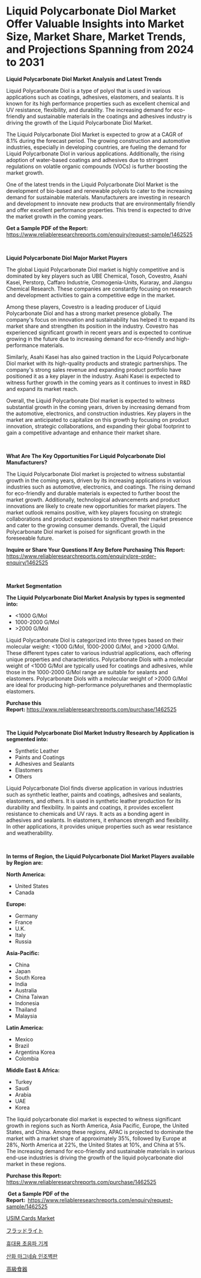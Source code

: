 <p><h1>Liquid Polycarbonate Diol Market Offer Valuable Insights into Market Size, Market Share, Market Trends, and Projections Spanning from 2024 to 2031</h1></p><p><strong>Liquid Polycarbonate Diol Market Analysis and Latest Trends</strong></p>
<p><p>Liquid Polycarbonate Diol is a type of polyol that is used in various applications such as coatings, adhesives, elastomers, and sealants. It is known for its high performance properties such as excellent chemical and UV resistance, flexibility, and durability. The increasing demand for eco-friendly and sustainable materials in the coatings and adhesives industry is driving the growth of the Liquid Polycarbonate Diol Market.</p><p>The Liquid Polycarbonate Diol Market is expected to grow at a CAGR of 8.1% during the forecast period. The growing construction and automotive industries, especially in developing countries, are fueling the demand for Liquid Polycarbonate Diol in various applications. Additionally, the rising adoption of water-based coatings and adhesives due to stringent regulations on volatile organic compounds (VOCs) is further boosting the market growth.</p><p>One of the latest trends in the Liquid Polycarbonate Diol Market is the development of bio-based and renewable polyols to cater to the increasing demand for sustainable materials. Manufacturers are investing in research and development to innovate new products that are environmentally friendly and offer excellent performance properties. This trend is expected to drive the market growth in the coming years.</p></p>
<p><strong>Get a Sample PDF of the Report:&nbsp;</strong> <a href="https://www.reliableresearchreports.com/enquiry/request-sample/1462525">https://www.reliableresearchreports.com/enquiry/request-sample/1462525</a></p>
<p>&nbsp;</p>
<p><strong>Liquid Polycarbonate Diol Major Market Players</strong></p>
<p><p>The global Liquid Polycarbonate Diol market is highly competitive and is dominated by key players such as UBE Chemical, Tosoh, Covestro, Asahi Kasei, Perstorp, Caffaro Industrie, Cromogenia-Units, Kuraray, and Jiangsu Chemical Research. These companies are constantly focusing on research and development activities to gain a competitive edge in the market.</p><p>Among these players, Covestro is a leading producer of Liquid Polycarbonate Diol and has a strong market presence globally. The company's focus on innovation and sustainability has helped it to expand its market share and strengthen its position in the industry. Covestro has experienced significant growth in recent years and is expected to continue growing in the future due to increasing demand for eco-friendly and high-performance materials.</p><p>Similarly, Asahi Kasei has also gained traction in the Liquid Polycarbonate Diol market with its high-quality products and strategic partnerships. The company's strong sales revenue and expanding product portfolio have positioned it as a key player in the industry. Asahi Kasei is expected to witness further growth in the coming years as it continues to invest in R&D and expand its market reach.</p><p>Overall, the Liquid Polycarbonate Diol market is expected to witness substantial growth in the coming years, driven by increasing demand from the automotive, electronics, and construction industries. Key players in the market are anticipated to capitalize on this growth by focusing on product innovation, strategic collaborations, and expanding their global footprint to gain a competitive advantage and enhance their market share.</p></p>
<p>&nbsp;</p>
<p><strong>What Are The Key Opportunities For Liquid Polycarbonate Diol Manufacturers?</strong></p>
<p><p>The Liquid Polycarbonate Diol market is projected to witness substantial growth in the coming years, driven by its increasing applications in various industries such as automotive, electronics, and coatings. The rising demand for eco-friendly and durable materials is expected to further boost the market growth. Additionally, technological advancements and product innovations are likely to create new opportunities for market players. The market outlook remains positive, with key players focusing on strategic collaborations and product expansions to strengthen their market presence and cater to the growing consumer demands. Overall, the Liquid Polycarbonate Diol market is poised for significant growth in the foreseeable future.</p></p>
<p><strong>Inquire or Share Your Questions If Any Before Purchasing This Report:</strong> <a href="https://www.reliableresearchreports.com/enquiry/pre-order-enquiry/1462525">https://www.reliableresearchreports.com/enquiry/pre-order-enquiry/1462525</a></p>
<p>&nbsp;</p>
<p><strong>Market Segmentation</strong></p>
<p><strong>The Liquid Polycarbonate Diol Market Analysis by types is segmented into:</strong></p>
<p><ul><li><1000 G/Mol</li><li>1000-2000 G/Mol</li><li>>2000 G/Mol</li></ul></p>
<p><p>Liquid Polycarbonate Diol is categorized into three types based on their molecular weight: <1000 G/Mol, 1000-2000 G/Mol, and >2000 G/Mol. These different types cater to various industrial applications, each offering unique properties and characteristics. Polycarbonate Diols with a molecular weight of <1000 G/Mol are typically used for coatings and adhesives, while those in the 1000-2000 G/Mol range are suitable for sealants and elastomers. Polycarbonate Diols with a molecular weight of >2000 G/Mol are ideal for producing high-performance polyurethanes and thermoplastic elastomers.</p></p>
<p><strong>Purchase this Report:&nbsp;</strong><a href="https://www.reliableresearchreports.com/purchase/1462525">https://www.reliableresearchreports.com/purchase/1462525</a></p>
<p>&nbsp;</p>
<p><strong>The Liquid Polycarbonate Diol Market Industry Research by Application is segmented into:</strong></p>
<p><ul><li>Synthetic Leather</li><li>Paints and Coatings</li><li>Adhesives and Sealants</li><li>Elastomers</li><li>Others</li></ul></p>
<p><p>Liquid Polycarbonate Diol finds diverse application in various industries such as synthetic leather, paints and coatings, adhesives and sealants, elastomers, and others. It is used in synthetic leather production for its durability and flexibility. In paints and coatings, it provides excellent resistance to chemicals and UV rays. It acts as a bonding agent in adhesives and sealants. In elastomers, it enhances strength and flexibility. In other applications, it provides unique properties such as wear resistance and weatherability.</p></p>
<p>&nbsp;</p>
<p><strong>In terms of Region, the Liquid Polycarbonate Diol Market Players available by Region are:</strong></p>
<p>
    <p> <strong> North America: </strong>
        <ul>
            <li>United States</li>
            <li>Canada</li>
        </ul>
        </p> 
    <p> <strong> Europe: </strong>
        <ul>
            <li>Germany</li>
            <li>France</li>
            <li>U.K.</li>
            <li>Italy</li>
            <li>Russia</li>
        </ul>
        </p> 
    <p> <strong> Asia-Pacific: </strong>
        <ul>
            <li>China</li>
            <li>Japan</li>
            <li>South Korea</li>
            <li>India</li>
            <li>Australia</li>
            <li>China Taiwan</li>
            <li>Indonesia</li>
            <li>Thailand</li>
            <li>Malaysia</li>
        </ul>
        </p> 
    <p> <strong> Latin America: </strong>
        <ul>
            <li>Mexico</li>
            <li>Brazil</li>
            <li>Argentina Korea</li>
            <li>Colombia</li>
        </ul>
        </p> 
    <p> <strong> Middle East & Africa: </strong>
        <ul>
            <li>Turkey</li>
            <li>Saudi</li>
            <li>Arabia</li>
            <li>UAE</li>
            <li>Korea</li>
        </ul>
    </p>
    </p>
<p><p>The liquid polycarbonate diol market is expected to witness significant growth in regions such as North America, Asia Pacific, Europe, the United States, and China. Among these regions, APAC is projected to dominate the market with a market share of approximately 35%, followed by Europe at 28%, North America at 22%, the United States at 10%, and China at 5%. The increasing demand for eco-friendly and sustainable materials in various end-use industries is driving the growth of the liquid polycarbonate diol market in these regions.</p></p>
<p><strong>Purchase this Report: </strong><a href="https://www.reliableresearchreports.com/purchase/1462525">https://www.reliableresearchreports.com/purchase/1462525</a></p>
<p>&nbsp;<strong>Get a Sample PDF of the Report:&nbsp;&nbsp;</strong><a href="https://www.reliableresearchreports.com/enquiry/request-sample/1462525">https://www.reliableresearchreports.com/enquiry/request-sample/1462525</a></p>
<p><strong></strong></p>
<p><p><a href="https://issuu.com/reportprime-2/docs/usim-cards-market-size-2030.pptx">USIM Cards Market</a></p><p><a href="https://github.com/xemfu2379520/Market-Research-Report-List-1/blob/main/18994261012.md">フラッドライト</a></p><p><a href="https://github.com/bvubpqd5241630/Market-Research-Report-List-1/blob/main/5112734702.md">휴대용 초음파 기계</a></p><p><a href="https://github.com/khytkeqagplkzqvh/Market-Research-Report-List-1/blob/main/7728435703.md">산화 마그네슘 인조벽판</a></p><p><a href="https://github.com/bucuel854722/Market-Research-Report-List-1/blob/main/81884241013.md">高級食器</a></p></p>